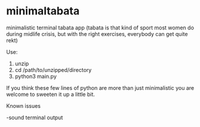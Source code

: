 # minimaltabata
minimalistic terminal tabata app
(tabata is that kind of sport most women do during midlife crisis, but with the right exercises, everybody can get quite rekt)

Use:
1. unzip
2. cd /path/to/unzipped/directory
3. python3 main.py

If you think these few lines of python are more than just minimalistic you are welcome to sweeten it up a little bit.

Known issues

-sound terminal output
